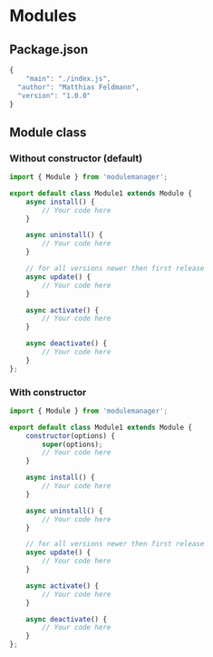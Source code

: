 # Modules
## Package.json
```javascript
{
	"main": "./index.js",
  "author": "Matthias Feldmann",
  "version": "1.0.0"
}
```

## Module class
### Without constructor (default)
```javascript
import { Module } from 'modulemanager';

export default class Module1 extends Module {
	async install() {
		// Your code here
	}

	async uninstall() {
		// Your code here
	}

	// for all versions newer then first release
	async update() {
		// Your code here
	}

	async activate() {
		// Your code here
	}

	async deactivate() {
		// Your code here
	}
};
```

### With constructor
```javascript
import { Module } from 'modulemanager';

export default class Module1 extends Module {
	constructor(options) {
		super(options);
		// Your code here
	}

	async install() {
		// Your code here
	}

	async uninstall() {
		// Your code here
	}

	// for all versions newer then first release
	async update() {
		// Your code here
	}

	async activate() {
		// Your code here
	}

	async deactivate() {
		// Your code here
	}
};
```
